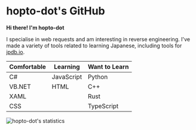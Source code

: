 # hopto-dot's GitHub

**Hi there! I'm hopto-dot**

I specialise in web requests and am interesting in reverse engineering. I've made a variety of tools related to learning Japanese, including tools for [jpdb.io](https://jpdb.io/).

| Comfortable | Learning  | Want to Learn |
|      -      |    -      |    -          |
| C#          | JavaScript| Python        |
| VB.NET      | HTML      | C++           |
| XAML        |           | Rust          |
| CSS         |           | TypeScript    |

![hopto-dot's statistics](https://github-readme-stats.vercel.app/api?username=hopto-dot&show_icons=true&theme=onedark)
